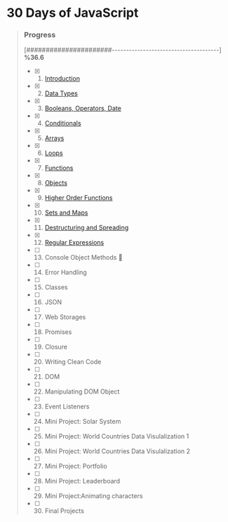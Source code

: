 # 30 Days of JavaScript

> ### Progress
>
> [######################--------------------------------------] **%36.6**
> 
> - [x] 1) [Introduction](https://github.com/ekurt/30DaysOfJavaScript/tree/main/day-01)
> - [x] 2) [Data Types](https://github.com/ekurt/30DaysOfJavaScript/tree/main/day-02)
> - [x] 3) [Booleans, Operators, Date](https://github.com/ekurt/30DaysOfJavaScript/tree/main/day-03)
> - [x] 4) [Conditionals](https://github.com/ekurt/30DaysOfJavaScript/tree/main/day-04)
> - [x] 5) [Arrays](https://github.com/ekurt/30DaysOfJavaScript/tree/main/day-05)
> - [x] 6) [Loops](https://github.com/ekurt/30DaysOfJavaScript/tree/main/day-06)
> - [x] 7) [Functions](https://github.com/ekurt/30DaysOfJavaScript/tree/main/day-07)
> - [x] 8) [Objects](https://github.com/ekurt/30DaysOfJavaScript/tree/main/day-08)
> - [x] 9) [Higher Order Functions](https://github.com/ekurt/30DaysOfJavaScript/tree/main/day-09)
> - [x] 10) [Sets and Maps](https://github.com/ekurt/30DaysOfJavaScript/tree/main/day-10)
> - [x] 11) [Destructuring and Spreading](https://github.com/ekurt/30DaysOfJavaScript/tree/main/day-11)
> - [x] 12) [Regular Expressions](https://github.com/ekurt/30DaysOfJavaScript/tree/main/day-12)
> - [ ] 13) Console Object Methods :trident:
> - [ ] 14) Error Handling
> - [ ] 15) Classes
> - [ ] 16) JSON
> - [ ] 17) Web Storages
> - [ ] 18) Promises
> - [ ] 19) Closure
> - [ ] 20) Writing Clean Code
> - [ ] 21) DOM
> - [ ] 22) Manipulating DOM Object
> - [ ] 23) Event Listeners
> - [ ] 24) Mini Project: Solar System
> - [ ] 25) Mini Project: World Countries Data Visulalization 1
> - [ ] 26) Mini Project: World Countries Data Visulalization 2
> - [ ] 27) Mini Project: Portfolio
> - [ ] 28) Mini Project: Leaderboard
> - [ ] 29) Mini Project:Animating characters
> - [ ] 30) Final Projects